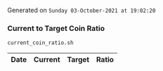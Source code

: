 Generated on `Sunday 03-October-2021 at 19:02:20`

### Current to Target Coin Ratio
`current_coin_ratio.sh`

Date|Current|Target|Ratio
---|---|---|---
